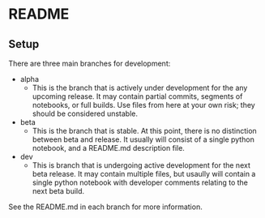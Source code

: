 # README

## Setup
There are three main branches for development: 
* alpha
  * This is the branch that is actively under development for the any upcoming release. It may contain partial commits, segments of notebooks, or full builds. Use files from here at your own risk; they should be considered unstable.
* beta
  * This is the branch that is stable.  At this point, there is no distinction between beta and release. It usually will consist of a single python notebook, and a README.md description file.
* dev
  * This is branch that is undergoing active development for the next beta release.  It may contain multiple files, but usaully will contain a single python notebook with developer comments relating to the next beta build.

See the README.md in each branch for more information.
